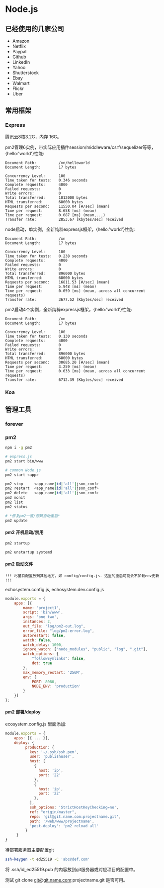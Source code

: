 # Node.js

## 已经使用的几家公司

- Amazon
- Netflix
- Paypal
- Github
- LinkedIn
- Yahoo
- Shutterstock
- Ebay
- Walmart
- Flickr
- Uber

## 常用框架

### Express

腾讯云8核3.2G，内存 16G。

pm2管理6实例，带实际应用插件session/middleware/csrf/sequelizer等等，{hello:'world'}性能:

```log
Document Path:          /xn/helloworld
Document Length:        17 bytes

Concurrency Level:      100
Time taken for tests:   0.346 seconds
Complete requests:      4000
Failed requests:        0
Write errors:           0
Total transferred:      1012000 bytes
HTML transferred:       68000 bytes
Requests per second:    11550.04 [#/sec] (mean)
Time per request:       8.658 [ms] (mean)
Time per request:       0.087 [ms] (mean,...)
Transfer rate:          2853.67 [Kbytes/sec] received
```

node启动，单实例，全新纯粹expressjs框架，{hello:'world'}性能:

```log
Document Path:          /xn
Document Length:        17 bytes

Concurrency Level:      100
Time taken for tests:   0.238 seconds
Complete requests:      4000
Failed requests:        0
Write errors:           0
Total transferred:      896000 bytes
HTML transferred:       68000 bytes
Requests per second:    16811.53 [#/sec] (mean)
Time per request:       5.948 [ms] (mean)
Time per request:       0.059 [ms] (mean, across all concurrent requests)
Transfer rate:          3677.52 [Kbytes/sec] received
```

pm2启动4个实例，全新纯粹expressjs框架，{hello:'world'}性能:


```log
Document Path:          /xn
Document Length:        17 bytes

Concurrency Level:      100
Time taken for tests:   0.130 seconds
Complete requests:      4000
Failed requests:        0
Write errors:           0
Total transferred:      896000 bytes
HTML transferred:       68000 bytes
Requests per second:    30685.20 [#/sec] (mean)
Time per request:       3.259 [ms] (mean)
Time per request:       0.033 [ms] (mean, across all concurrent requests)
Transfer rate:          6712.39 [Kbytes/sec] received
```

### Koa

## 管理工具

### forever

### pm2

```bash
npm i -g pm2

# express.js
pm2 start bin/www

# common Node.js
pm2 start <app>

pm2 stop     <app_name|id|'all'|json_conf>
pm2 restart  <app_name|id|'all'|json_conf>
pm2 delete   <app_name|id|'all'|json_conf>
pm2 monit
pm2 list
pm2 status

# *修复pm2一直/频繁自动重启*
pm2 update
```

#### pm2 开机启动/禁用

```bash
pm2 startup

pm2 unstartup systemd
```

#### pm2 启动文件

`!!! 尽量将配置放到其他地方，如 config/config.js. 这里的重启可能会不加载env更新 !!!`

echosystem.config.js, echosystem.dev.config.js

```js
module.exports = {
    apps: [{
        name: 'project1',
        script: 'bin/www',
        args: 'one two',
        instances: 2,
        out_file: "log/pm2-out.log",
        error_file: "log/pm2-error.log",
        autorestart: false,
        watch: false,
        watch_delay: 1000,
        ignore_watch: ["node_modules", "public", "log", ".git"],
        watch_options: {
            "followSymlinks": false,
            dot: true
        },
        max_memory_restart: '256M',
        env: {
            PORT: 8080,
            NODE_ENV: 'production'
        }
    }]
};
```

#### pm2 部署/deploy

ecosystem.config.js 里面添加:

```js
module.exports = {
    apps: [{ ... }],
    deploy: {
         production: {
           key: '~/.ssh/ssh.pem',
           user: 'publishuser',
           host: [
             {
               host: 'ip',
               port: '22'
             },
             {
               host: 'ip',
               port: '22'
             },
           ],
           ssh_options: 'StrictHostKeyChecking=no',
           ref: "origin/master",
           repo: 'git@git.name.com:projectname.git',
           path: '/web/www/projectname',
           'post-deploy': 'pm2 reload all'
         }
     }
}
```
待部署服务器主要配置git

```bash
ssh-keygen -t ed25519 -C 'abc@def.com'
```

将 .ssh/id_ed25519.pub 的内容放到git服务器或对应项目的配置中。

测试 git clone git@git.name.com:projectname.git 是否可用。
